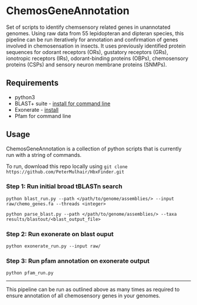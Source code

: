 # ChemosGeneAnnotation

Set of scripts to identify chemsensory related genes in unannotated genomes. Using raw data from 55 lepidopteran and dipteran species, this pipeline can be run iteratively for annotation and confirmation of genes involved in chemosensation in insects. It uses previously identified protein sequences for odorant receptors (ORs), gustatory receptors (GRs), ionotropic receptors (IRs), odorant-binding proteins (OBPs), chemosensory proteins (CSPs) and sensory neuron membrane proteins (SNMPs).

## Requirements

* python3
* BLAST+ suite - [install for command line](https://www.ncbi.nlm.nih.gov/books/NBK279671/)
* Exonerate - [install](https://www.ebi.ac.uk/about/vertebrate-genomics/software/exonerate)
* Pfam for command line

## Usage

ChemosGeneAnnotation is a collection of python scripts that is currently run with a string of commands.

To run, download this repo locally using `git clone https://github.com/PeterMulhair/HbxFinder.git`

### Step 1: Run initial broad tBLASTn search

`python blast_run.py --path </path/to/genome/assemblies/> --input raw/chemo_genes.fa --threads <integer>`

`python parse_blast.py --path </path/to/genome/assemblies/> --taxa results/blastout/<blast_output_file>`

### Step 2: Run exonerate on blast ouput

`python exonerate_run.py --input raw/`

### Step 3: Run pfam annotation on exonerate output

`python pfam_run.py`

---

This pipeline can be run as outlined above as many times as required to ensure annotation of all chemosensory genes in your genomes. 
